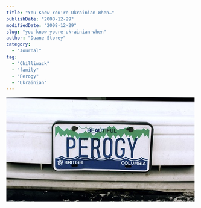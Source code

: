 ```yaml
---
title: "You Know You're Ukrainian When…"
publishDate: "2008-12-29"
modifiedDate: "2008-12-29"
slug: "you-know-youre-ukrainian-when"
author: "Duane Storey"
category:
  - "Journal"
tag:
  - "Chilliwack"
  - "family"
  - "Perogy"
  - "Ukrainian"
---
```


![Ukrainian](_images/you-know-youre-ukrainian-when-1.jpg)